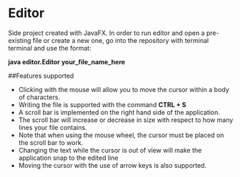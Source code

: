 # Editor
Side project created with JavaFX.
In order to run editor and open a pre-existing file or create a new one,
go into the repository with terminal terminal and use the format:

**java editor.Editor your_file_name_here**

##Features supported
* Clicking with the mouse will allow you to move the cursor within a body of characters.
* Writing the file is supported with the command **CTRL + S**
* A scroll bar is implemented on the right hand side of the application.
 * The scroll bar will increase or decrease in size with respect to how many lines your file contains.
 * Note that when using the mouse wheel, the cursor must be placed on the scroll bar to work.
* Changing the text while the cursor is out of view will make the application snap to the edited line
* Moving the cursor with the use of arrow keys is also supported.
